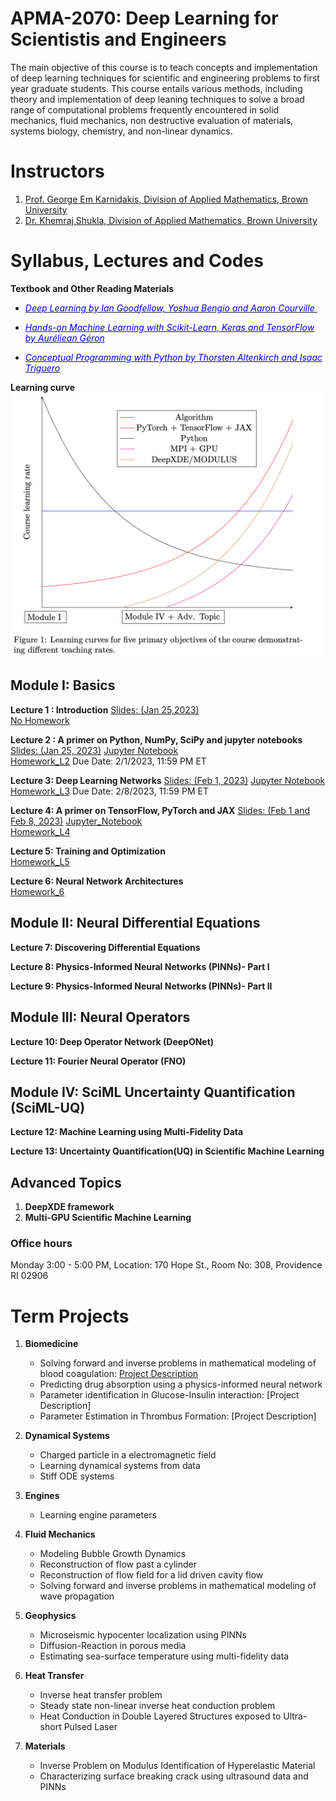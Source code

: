 # APMA-2070: Deep Learning for Scientistis and Engineers

The main objective of this course is to teach concepts and implementation of deep learning techniques for scientific and engineering problems to first year graduate students. This course entails various methods, including theory and implementation of deep leaning techniques to solve a broad range of computational problems frequently encountered in solid mechanics, fluid mechanics, non destructive evaluation of materials, systems biology, chemistry, and non-linear dynamics.

# Instructors  
1. [Prof. George Em Karnidakis, Division of Applied Mathematics, Brown University](https://scholar.google.com/citations?user=yZ0-ywkAAAAJ&hl=en&oi=ao)
2. [Dr. Khemraj Shukla, Division of Applied Mathematics, Brown University](https://scholar.google.com/citations?user=XMWXf8sAAAAJ&hl=en&oi=ao)


## 


# Syllabus, Lectures and Codes 


**Textbook and Other Reading Materials** 

* [<span style="color:blue"> <em>Deep Learning by Ian Goodfellow, Yoshua Bengio and Aaron Courville </em> </span>](https://www.deeplearningbook.org)

* [<span style="color:blue"> <em>Hands-on Machine Learning with Scikit-Learn, Keras and TensorFlow by Auréliean Géron</em> </span>](https://www.amazon.com/Hands-Machine-Learning-Scikit-Learn-TensorFlow/dp/1492032646)

* [<span style="color:blue"> <em>Conceptual Programming with Python by Thorsten Altenkirch and Isaac Triguero</em> </span>](https://www.google.com/books/edition/Conceptual_Programming_with_Python/nUO0DwAAQBAJ?hl=en&gbpv=1&dq=conceptual+programming+with+python&printsec=frontcover)



**Learning curve**
![Learning curve](images/learning_curve.png?raw=true "Title") 


## Module I: Basics 

**Lecture 1 : Introduction** [Slides: (Jan 25,2023)](https://www.dropbox.com/s/nct8ohrir7ogiy0/Lecture_01_Introduction.pptx?dl=0)  
[No Homework]()   

**Lecture 2 : A primer on Python, NumPy, SciPy and jupyter notebooks** [Slides: (Jan 25, 2023)](https://www.dropbox.com/s/r6olq0vijentewj/Lecture_02_Primer_Python_Final.pptx?dl=0) [Jupyter Notebook](https://github.com/raj-brown/APMA2070/blob/main/Lecture_2_Notebook/python_primer.ipynb)  
[Homework\_L2](Homeworks/HW\_L2.pdf) Due Date: 2/1/2023, 11:59 PM ET

**Lecture 3: Deep Learning Networks** [Slides: (Feb 1, 2023)](https://www.dropbox.com/s/r3y5a4k0xh1r8tt/Lecture_03_Deep_Neural_Networks.pptx?dl=0) [Jupyter Notebook](Lecture_3_Notebook/lec_03.ipynb)  
[Homework\_L3](Homeworks/HW\_L3.pdf) Due Date: 2/8/2023, 11:59 PM ET


**Lecture 4: A primer on TensorFlow, PyTorch and JAX** [Slides: (Feb 1 and Feb 8, 2023)](https://www.dropbox.com/s/lbwfadrl6itluos/Lecture_04_Primer_PyT_TF_JAX.pptx?dl=0) [Jupyter\_Notebook](Lecture_4_Notebook/1-pytorch.ipynb)  
[Homework\_L4]()

**Lecture 5: Training and Optimization**  
[Homework\_L5]()

**Lecture 6: Neural Network Architectures**  
[Homework\_6]()

[Feb 15, 2023: end of Module I Homework L6]::

## Module II: Neural Differential Equations

**Lecture 7: Discovering Differential Equations**

**Lecture 8: Physics-Informed Neural Networks (PINNs)- Part I**

**Lecture 9: Physics-Informed Neural Networks (PINNs)- Part II**


## Module III: Neural Operators

**Lecture 10: Deep Operator Network (DeepONet)**

**Lecture 11: Fourier Neural Operator (FNO)**

## Module IV: SciML Uncertainty Quantification (SciML-UQ)

**Lecture 12: Machine Learning using Multi-Fidelity Data**

**Lecture 13: Uncertainty Quantification(UQ) in Scientific Machine Learning**



## Advanced Topics

1. **DeepXDE framework**
2. **Multi-GPU Scientific Machine Learning** 



### Office hours  
Monday 3:00 - 5:00 PM, Location: 170 Hope St., Room No: 308, Providence RI 02906




# Term Projects

1. **Biomedicine**
   * Solving forward and inverse problems in mathematical modeling of blood coagulation: [Project Description](Projects/Projects1/blood_coagulation.pdf)  
   * Predicting drug absorption using a physics-informed neural network
   * Parameter identification in Glucose-Insulin interaction: [Project Description]
   * Parameter Estimation in Thrombus Formation: [Project Description]

2. **Dynamical Systems**
   * Charged particle in a electromagnetic field 
   * Learning dynamical systems from data
   * Stiff ODE systems

3. **Engines**
   * Learning engine parameters

4. **Fluid Mechanics**
   * Modeling Bubble Growth Dynamics
   * Reconstruction of flow past a cylinder
   * Reconstruction of flow field for a lid driven cavity flow
   * Solving forward and inverse problems in mathematical modeling of wave propagation

5. **Geophysics**
   * Microseismic hypocenter localization using PINNs
   * Diffusion-Reaction in porous media
   * Estimating sea-surface temperature using multi-fidelity data

6. **Heat Transfer**
   * Inverse heat transfer problem
   * Steady state non-linear inverse heat conduction problem
   * Heat Conduction in Double Layered Structures exposed to Ultra-short Pulsed Laser

7. **Materials**
   * Inverse Problem on Modulus Identification of Hyperelastic Material
   * Characterizing surface breaking crack using ultrasound data and PINNs

